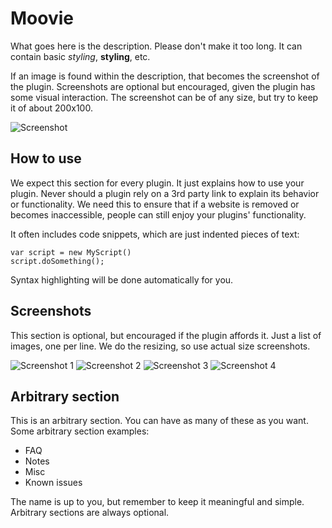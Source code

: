 Moovie
===========

What goes here is the description. Please don't make it too long. It can contain basic *styling*, **styling**, etc. 

If an image is found within the description, that becomes the screenshot of the plugin. Screenshots are optional but encouraged, given the plugin has some visual interaction. The screenshot can be of any size, but try to keep it of about 200x100.

![Screenshot](http://url_to_project_screenshot)

How to use
----------

We expect this section for every plugin. It just explains how to use your plugin.
Never should a plugin rely on a 3rd party link to explain its behavior or functionality. We need this to ensure that if a website is removed or becomes inaccessible, people can still enjoy your plugins' functionality.

It often includes code snippets, which are just indented pieces of text:

	var script = new MyScript()
	script.doSomething();

Syntax highlighting will be done automatically for you.

Screenshots
-----------

This section is optional, but encouraged if the plugin affords it. Just a list of images, one per line. We do the resizing, so use actual size screenshots.

![Screenshot 1](http://url_to_project_screenshot)
![Screenshot 2](http://url_to_project_screenshot)
![Screenshot 3](http://url_to_project_screenshot)
![Screenshot 4](http://url_to_project_screenshot)

Arbitrary section
-----------------

This is an arbitrary section. You can have as many of these as you want.
Some arbitrary section examples:

* FAQ
* Notes
* Misc
* Known issues

The name is up to you, but remember to keep it meaningful and simple. Arbitrary sections are always optional.